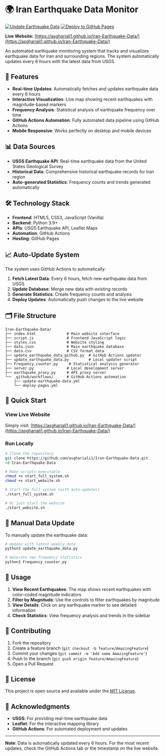 # 🌍 Iran Earthquake Data Monitor

[![Update Earthquake Data](https://github.com/asghariali1/Iran-Earthquake-Data/actions/workflows/update-earthquake-data.yml/badge.svg)](https://github.com/asghariali1/Iran-Earthquake-Data/actions/workflows/update-earthquake-data.yml)
[![Deploy to GitHub Pages](https://github.com/asghariali1/Iran-Earthquake-Data/actions/workflows/deploy-pages.yml/badge.svg)](https://github.com/asghariali1/Iran-Earthquake-Data/actions/workflows/deploy-pages.yml)

**Live Website:** [https://asghariali1.github.io/Iran-Earthquake-Data/](https://asghariali1.github.io/Iran-Earthquake-Data/)

An automated earthquake monitoring system that tracks and visualizes earthquake data for Iran and surrounding regions. The system automatically updates every 6 hours with the latest data from USGS.

## 🚀 Features

- **Real-time Updates**: Automatically fetches and updates earthquake data every 6 hours
- **Interactive Visualization**: Live map showing recent earthquakes with magnitude-based markers
- **Frequency Analysis**: Statistical analysis of earthquake frequency over time
- **GitHub Actions Automation**: Fully automated data pipeline using GitHub Actions
- **Mobile Responsive**: Works perfectly on desktop and mobile devices

## 📊 Data Sources

- **USGS Earthquake API**: Real-time earthquake data from the United States Geological Survey
- **Historical Data**: Comprehensive historical earthquake records for Iran region
- **Auto-generated Statistics**: Frequency counts and trends generated automatically

## 🛠️ Technology Stack

- **Frontend**: HTML5, CSS3, JavaScript (Vanilla)
- **Backend**: Python 3.9+
- **APIs**: USGS Earthquake API, Leaflet Maps
- **Automation**: GitHub Actions
- **Hosting**: GitHub Pages

## 📈 Auto-Update System

The system uses GitHub Actions to automatically:

1. **Fetch Latest Data**: Every 6 hours, fetch new earthquake data from USGS
2. **Update Database**: Merge new data with existing records
3. **Generate Statistics**: Create frequency counts and analysis
4. **Deploy Updates**: Automatically push changes to the live website

## 🗂️ File Structure

```
Iran-Earthquake-Data/
├── index.html              # Main website interface
├── script.js               # Frontend JavaScript logic
├── styles.css              # Website styling
├── data.json               # Main earthquake database
├── data.csv                # CSV format data
├── update_earthquake_data_github.py  # GitHub Actions updater
├── update_earthquake_data.py         # Local updater script
├── Frequency_counter.py     # Statistical analysis generator
├── server.py               # Local development server
├── earthquake_proxy.py     # API proxy server
└── .github/workflows/      # GitHub Actions automation
    ├── update-earthquake-data.yml
    └── deploy-pages.yml
```

## 🚀 Quick Start

### View Live Website
Simply visit: [https://asghariali1.github.io/Iran-Earthquake-Data/](https://asghariali1.github.io/Iran-Earthquake-Data/)

### Run Locally
```bash
# Clone the repository
git clone https://github.com/asghariali1/Iran-Earthquake-Data.git
cd Iran-Earthquake-Data

# Make scripts executable
chmod +x start_full_system.sh
chmod +x start_website.sh

# Start the full system (with auto-updates)
./start_full_system.sh

# Or just start the website
./start_website.sh
```

## 🔄 Manual Data Update

To manually update the earthquake data:

```bash
# Update with latest weekly data
python3 update_earthquake_data.py

# Generate new frequency statistics
python3 Frequency_counter.py
```

## 📱 Usage

1. **View Recent Earthquakes**: The map shows recent earthquakes with color-coded magnitude indicators
2. **Filter by Magnitude**: Use the controls to filter earthquakes by magnitude
3. **View Details**: Click on any earthquake marker to see detailed information
4. **Check Statistics**: View frequency analysis and trends in the sidebar

## 🤝 Contributing

1. Fork the repository
2. Create a feature branch (`git checkout -b feature/AmazingFeature`)
3. Commit your changes (`git commit -m 'Add some AmazingFeature'`)
4. Push to the branch (`git push origin feature/AmazingFeature`)
5. Open a Pull Request

## 📄 License

This project is open source and available under the [MIT License](LICENSE).

## 🙏 Acknowledgments

- **USGS**: For providing real-time earthquake data
- **Leaflet**: For the interactive mapping library
- **GitHub Actions**: For automated deployment and updates

---

**Note**: Data is automatically updated every 6 hours. For the most recent updates, check the GitHub Actions tab or the timestamp on the live website.